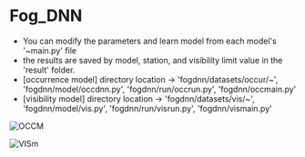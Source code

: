 # Fog_DNN

- You can modify the parameters and learn model from each model's '~main.py' file
- the results are saved by model, station, and visibility limit value in the 'result' folder.
- [occurrence model] directory location -> 'fogdnn/datasets/occur/~', 'fogdnn/model/occdnn.py', 'fogdnn/run/occrun.py', 'fogdnn/occmain.py'
- [visibility model] directory location -> 'fogdnn/datasets/vis/~', 'fogdnn/model/vis.py', 'fogdnn/run/visrun.py', 'fogdnn/vismain.py'

![OCCM](https://user-images.githubusercontent.com/49590432/131450714-138800b2-6f84-44b5-a52d-8ac95d8226a7.png)



![VISm](https://user-images.githubusercontent.com/49590432/131450717-c4170bea-45c8-4e44-b9e5-62e21d542146.png)


